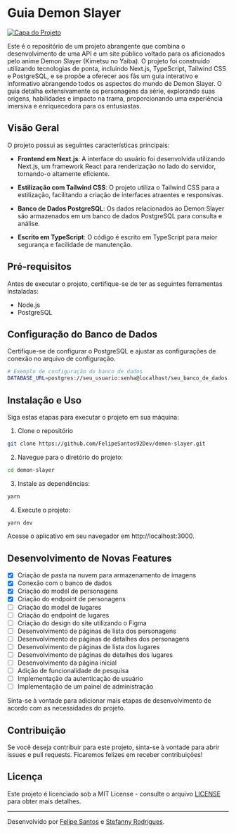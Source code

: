 # Guia Demon Slayer

[![Capa do Projeto](https://static.wikia.nocookie.net/kimetsu-no-yaiba/images/7/75/Anime_Slide.png)](https://github.com/FelipeSantos92Dev/demon-slayer)

Este é o repositório de um projeto abrangente que combina o desenvolvimento de uma API e um site público voltado para os aficionados pelo anime Demon Slayer (Kimetsu no Yaiba). O projeto foi construído utilizando tecnologias de ponta, incluindo Next.js, TypeScript, Tailwind CSS e PostgreSQL, e se propõe a oferecer aos fãs um guia interativo e informativo abrangendo todos os aspectos do mundo de Demon Slayer. O guia detalha extensivamente os personagens da série, explorando suas origens, habilidades e impacto na trama, proporcionando uma experiência imersiva e enriquecedora para os entusiastas.

## Visão Geral

O projeto possui as seguintes características principais:

- **Frontend em Next.js**: A interface do usuário foi desenvolvida utilizando Next.js, um framework React para renderização no lado do servidor, tornando-o altamente eficiente.

- **Estilização com Tailwind CSS**: O projeto utiliza o Tailwind CSS para a estilização, facilitando a criação de interfaces atraentes e responsivas.

- **Banco de Dados PostgreSQL**: Os dados relacionados ao Demon Slayer são armazenados em um banco de dados PostgreSQL para consulta e análise.

- **Escrito em TypeScript**: O código é escrito em TypeScript para maior segurança e facilidade de manutenção.

## Pré-requisitos

Antes de executar o projeto, certifique-se de ter as seguintes ferramentas instaladas:

- Node.js
- PostgreSQL

## Configuração do Banco de Dados

Certifique-se de configurar o PostgreSQL e ajustar as configurações de conexão no arquivo de configuração.

```sh
# Exemplo de configuração do banco de dados
DATABASE_URL=postgres://seu_usuario:senha@localhost/seu_banco_de_dados
```

## Instalação e Uso

Siga estas etapas para executar o projeto em sua máquina:

1. Clone o repositório

```sh
git clone https://github.com/FelipeSantos92Dev/demon-slayer.git
```

2. Navegue para o diretório do projeto:

```sh
cd demon-slayer
```

3. Instale as dependências:

```sh
yarn
```

4. Execute o projeto:

```sh
yarn dev
```

Acesse o aplicativo em seu navegador em http://localhost:3000.

## Desenvolvimento de Novas Features

- [x] Criação de pasta na nuvem para armazenamento de imagens
- [x] Conexão com o banco de dados
- [x] Criação do model de personagens
- [x] Criação do endpoint de personagens
- [ ] Criação do model de lugares
- [ ] Criação do endpoint de lugares
- [ ] Criação do design do site utilizando o Figma
- [ ] Desenvolvimento de páginas de lista dos personagens
- [ ] Desenvolvimento de páginas de detalhes dos personagens
- [ ] Desenvolvimento de páginas de lista dos lugares
- [ ] Desenvolvimento de páginas de detalhes dos lugares
- [ ] Desenvolvimento da página inicial
- [ ] Adição de funcionalidade de pesquisa
- [ ] Implementação da autenticação de usuário
- [ ] Implementação de um painel de administração

Sinta-se à vontade para adicionar mais etapas de desenvolvimento de acordo com as necessidades do projeto.

## Contribuição

Se você deseja contribuir para este projeto, sinta-se à vontade para abrir issues e pull requests. Ficaremos felizes em receber contribuições!

## Licença

Este projeto é licenciado sob a MIT License - consulte o arquivo [LICENSE](LICENSE) para obter mais detalhes.

---

Desenvolvido por [Felipe Santos](URL_DO_SEU_SITE) e [Stefanny Rodrigues](URL_DO_SEU_SITE).

